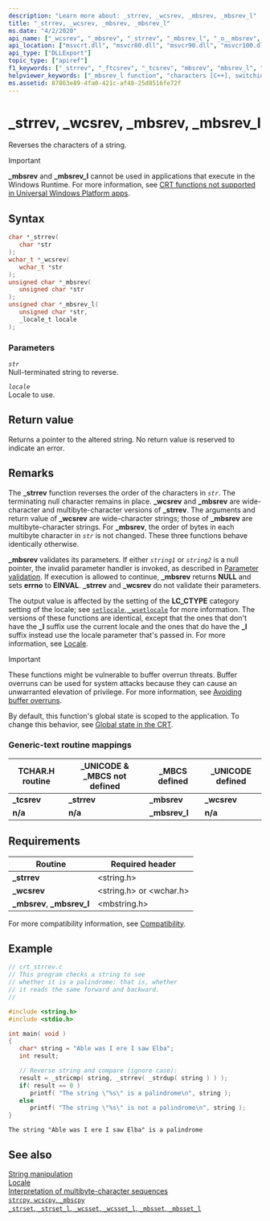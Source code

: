 ```yaml
---
description: "Learn more about: _strrev, _wcsrev, _mbsrev, _mbsrev_l"
title: "_strrev, _wcsrev, _mbsrev, _mbsrev_l"
ms.date: "4/2/2020"
api_name: ["_wcsrev", "_mbsrev", "_strrev", "_mbsrev_l", "_o__mbsrev", "_o__mbsrev_l"]
api_location: ["msvcrt.dll", "msvcr80.dll", "msvcr90.dll", "msvcr100.dll", "msvcr100_clr0400.dll", "msvcr110.dll", "msvcr110_clr0400.dll", "msvcr120.dll", "msvcr120_clr0400.dll", "ucrtbase.dll", "api-ms-win-crt-multibyte-l1-1-0.dll", "api-ms-win-crt-string-l1-1-0.dll", "ntoskrnl.exe", "api-ms-win-crt-private-l1-1-0.dll"]
api_type: ["DLLExport"]
topic_type: ["apiref"]
f1_keywords: ["_strrev", "_ftcsrev", "_tcsrev", "mbsrev", "mbsrev_l", "_wcsrev_fstrrev", "_mbsrev"]
helpviewer_keywords: ["_mbsrev_l function", "characters [C++], switching", "_mbsrev function", "strrev function", "_ftcsrev function", "strings [C++], reversing", "wcsrev function", "_strrev function", "mbsrev_l function", "reversing characters in strings", "ftcsrev function", "characters [C++], reversing order", "_wcsrev function", "mbsrev function", "tcsrev function", "_tcsrev function"]
ms.assetid: 87863e89-4fa0-421c-af48-25d8516fe72f
---
```

# _strrev, _wcsrev, _mbsrev, _mbsrev_l

Reverses the characters of a string.

> [!IMPORTANT]
> **_mbsrev** and **_mbsrev_l** cannot be used in applications that execute in the Windows Runtime. For more information, see [CRT functions not supported in Universal Windows Platform apps](../../cppcx/crt-functions-not-supported-in-universal-windows-platform-apps.md).

## Syntax

```C
char *_strrev(
   char *str
);
wchar_t *_wcsrev(
   wchar_t *str
);
unsigned char *_mbsrev(
   unsigned char *str
);
unsigned char *_mbsrev_l(
   unsigned char *str,
   _locale_t locale
);
```

### Parameters

*`str`*\
Null-terminated string to reverse.

*`locale`*\
Locale to use.

## Return value

Returns a pointer to the altered string. No return value is reserved to indicate an error.

## Remarks

The **_strrev** function reverses the order of the characters in *`str`*. The terminating null character remains in place. **_wcsrev** and **_mbsrev** are wide-character and multibyte-character versions of **_strrev**. The arguments and return value of **_wcsrev** are wide-character strings; those of **_mbsrev** are multibyte-character strings. For **_mbsrev**, the order of bytes in each multibyte character in *`str`* is not changed. These three functions behave identically otherwise.

**_mbsrev** validates its parameters. If either *`string1`* or *`string2`* is a null pointer, the invalid parameter handler is invoked, as described in [Parameter validation](../parameter-validation.md). If execution is allowed to continue, **_mbsrev** returns **NULL** and sets **errno** to **EINVAL**. **_strrev** and **_wcsrev** do not validate their parameters.

The output value is affected by the setting of the **LC_CTYPE** category setting of the locale; see [`setlocale`, `_wsetlocale`](setlocale-wsetlocale.md) for more information. The versions of these functions are identical, except that the ones that don't have the **_l** suffix use the current locale and the ones that do have the **_l** suffix instead use the locale parameter that's passed in. For more information, see [Locale](../locale.md).

> [!IMPORTANT]
> These functions might be vulnerable to buffer overrun threats. Buffer overruns can be used for system attacks because they can cause an unwarranted elevation of privilege. For more information, see [Avoiding buffer overruns](/windows/win32/SecBP/avoiding-buffer-overruns).

By default, this function's global state is scoped to the application. To change this behavior, see [Global state in the CRT](../global-state.md).

### Generic-text routine mappings

|TCHAR.H routine|_UNICODE & _MBCS not defined|_MBCS defined|_UNICODE defined|
|---------------------|------------------------------------|--------------------|-----------------------|
|**_tcsrev**|**_strrev**|**_mbsrev**|**_wcsrev**|
|**n/a**|**n/a**|**_mbsrev_l**|**n/a**|

## Requirements

|Routine|Required header|
|-------------|---------------------|
|**_strrev**|\<string.h>|
|**_wcsrev**|\<string.h> or \<wchar.h>|
|**_mbsrev**, **_mbsrev_l**|\<mbstring.h>|

For more compatibility information, see [Compatibility](../compatibility.md).

## Example

```C
// crt_strrev.c
// This program checks a string to see
// whether it is a palindrome: that is, whether
// it reads the same forward and backward.
//

#include <string.h>
#include <stdio.h>

int main( void )
{
   char* string = "Able was I ere I saw Elba";
   int result;

   // Reverse string and compare (ignore case):
   result = _stricmp( string, _strrev( _strdup( string ) ) );
   if( result == 0 )
      printf( "The string \"%s\" is a palindrome\n", string );
   else
      printf( "The string \"%s\" is not a palindrome\n", string );
}
```

```Output
The string "Able was I ere I saw Elba" is a palindrome
```

## See also

[String manipulation](../string-manipulation-crt.md)\
[Locale](../locale.md)\
[Interpretation of multibyte-character sequences](../interpretation-of-multibyte-character-sequences.md)\
[`strcpy`, `wcscpy`, `_mbscpy`](strcpy-wcscpy-mbscpy.md)\
[`_strset`, `_strset_l`, `_wcsset`, `_wcsset_l`, `_mbsset`, `_mbsset_l`](strset-strset-l-wcsset-wcsset-l-mbsset-mbsset-l.md)
